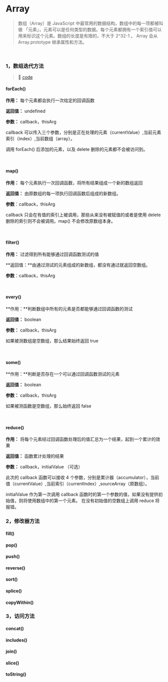 # Array

> 数组（Array）是 JavaScript 中最常用的数据结构，数组中的每一项都被叫做 「元素」，元素可以是任何类型的数据。每个元素都拥有一个索引值可以用来标识这个元素。数组的长度是有限的，不大于 2^32-1 。 Array 会从  Array.prototype 继承属性和方法。

<br>



### 1，数组迭代方法

> 🌰 [code](../src/Array_Iteration_Methods.js)

#### forEach()

**作用：** 每个元素都会执行一次给定的回调函数

**返回值：** undefined

**参数：** callback，thisArg

callback 可以传入三个参数，分别是正在处理的元素（currentValue）,当前元素索引（index）,当前数组（array）。

调用 forEach() 后添加的元素，以及 delete 删除的元素都不会被访问到。

<br>



#### map()

**作用：** 每个元素执行一次回调函数，将所有结果组成一个新的数组返回

**返回值：** 由原数组的每一项执行回调函数后组成的新数组。

**参数**：callback，thisArg

callback 只会在有值的索引上被调用，那些从来没有被赋值的或者是使用 delete 删除的索引则不会被调用。map() 不会修改原数组本身。

<br>



#### filter()

**作用：** 过滤得到所有能够通过回调函数测试的值

**返回值：**由通过测试的元素组成的新数组，都没有通过就返回空数组。

**参数**：callback，thisArg

<br>



#### every()

**作用：**判断数组中所有的元素是否都能够通过回调函数的测试

**返回值：** boolean

**参数：** callback，thisArg

如果被测数组是空数组，那么结果始终返回 true

<br>



#### some()

**作用：**判断是否存在一个可以通过回调函数测试的元素

**返回值：** boolean

**参数：** callback，thisArg

如果被测函数是空数组，那么始终返回 false

<br>



#### reduce()

**作用：** 将每个元素经过回调函数处理后的值汇总为一个结果，起到一个累计的效果

**返回值：** 函数累计处理的结果

**参数：** callback，initialValue （可选）

此次的 callback 函数可以接收 4 个参数，分别是累计器（accumulator），当前值（currentValue）,当前索引（currentIndex）,sourceArray（原数组）。

initialValue 作为第一次调用 callback 函数时的第一个参数的值，如果没有提供初始值，则将使用数组中的第一个元素。 在没有初始值的空数组上调用 reduce 将报错。



### 2，修改器方法

> 

#### fill()

#### pop()

#### push()

#### reverse()

#### sort()

#### splice()

#### copyWithin()



### 3，访问方法

> 

#### concat()

#### includes()

#### join()

#### slice()

#### toString()

